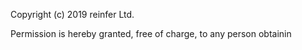 Copyright (c) 2019 reinfer Ltd.

Permission is hereby granted, free of charge, to any person obtainin
